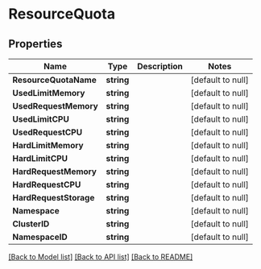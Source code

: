 # ResourceQuota

## Properties
Name | Type | Description | Notes
------------ | ------------- | ------------- | -------------
**ResourceQuotaName** | **string** |  | [default to null]
**UsedLimitMemory** | **string** |  | [default to null]
**UsedRequestMemory** | **string** |  | [default to null]
**UsedLimitCPU** | **string** |  | [default to null]
**UsedRequestCPU** | **string** |  | [default to null]
**HardLimitMemory** | **string** |  | [default to null]
**HardLimitCPU** | **string** |  | [default to null]
**HardRequestMemory** | **string** |  | [default to null]
**HardRequestCPU** | **string** |  | [default to null]
**HardRequestStorage** | **string** |  | [default to null]
**Namespace** | **string** |  | [default to null]
**ClusterID** | **string** |  | [default to null]
**NamespaceID** | **string** |  | [default to null]

[[Back to Model list]](../README.md#documentation-for-models) [[Back to API list]](../README.md#documentation-for-api-endpoints) [[Back to README]](../README.md)

